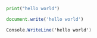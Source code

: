 <!-- # Welcome
### Thank You for Visiting my GitHub Profile!
<p align="center"> <img src="https://komarev.com/ghpvc/?username=kkanekii" alt="kkanekii"/> </p>

```js
//user
const user = {
  name:'kkanekii',
  age:'14',
  hobbies:'Design, Code',
  speaks_in:'English',
  location: 'India'
};


// code 
import React from 'react';
import IconButton from @material-ui/icons;
import { useState } from 'react';

function code() {
    const [ casing, setCasing ] = useState('snake_casing');
      <IconButton>
         <Button value='change' onClick={() => setCasing.change = 'CamelCase'}>
            Code in React
         </Button>
      </IconButton>
    const text_editors = 'VScode';
    const [working, setWorking ] = useState(null)
    const busy() => {
       <Button value='work' onClick({} => 
            function checkbusy() = {
                return (!setWorking) ? 'sure' : 'sorry cant' 
            
            };
            checkbusy();
       >
           Click For Collab
           
       </Button> 
};

<code />

alert('Thank You For Visiting My Github Profile')
```



 <p align="center"><img alt="GitHub Stats" src="https://github-readme-stats.vercel.app/api?username=kkanekii&show_icons=true&title_color=fff&icon_color=82d4f7&text_color=d1dae3&bg_color=090909"> </p>

<p align="center">

<img src="https://metrics.lecoq.io/kkanekii" alt="Github Metrics">
</p>

For Further And UI Friendly interface, Please visit my [Portfolio](https://kkanekii-portfolio.netlify.app)


Contact<img src="/Handshake.gif" height="32px">
</h2>

[<img src="/Gmail.svg" alt="Gmail logo" height="32">](mailto:jksheth46@gmail.com) [<img src="https://cdn.svgporn.com/logos/github-icon.svg" alt="Github logo" width="34">](https://github.com/kkanekii) 



<br>

<div align="center">


</div>

<br>
 -->
 
 ```python
 print("hello world")
 ```
 ```javascript
 document.write('hello world')
 ```
 ```csharp
 Console.WriteLine('hello world')
 ```
